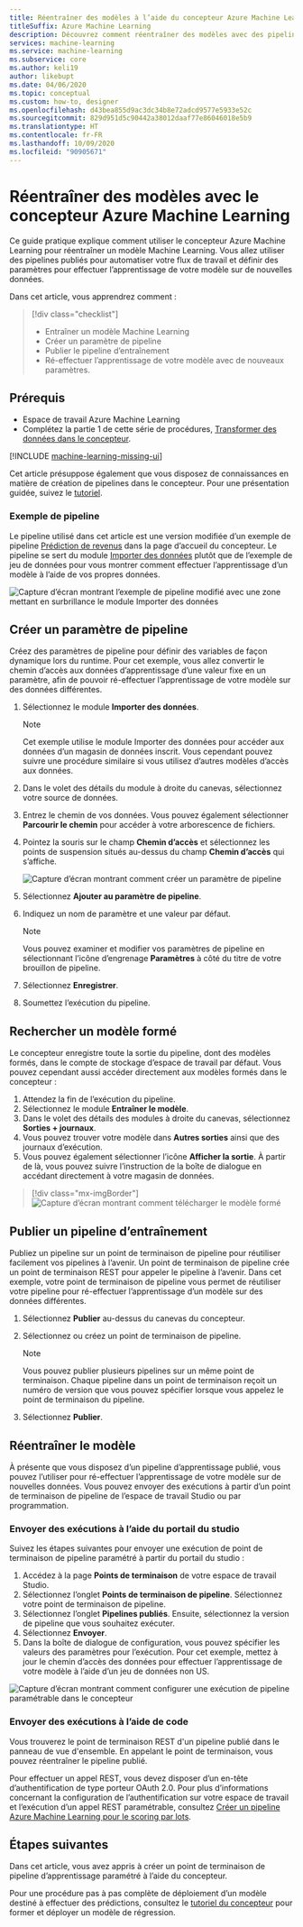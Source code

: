 ```yaml
---
title: Réentraîner des modèles à l’aide du concepteur Azure Machine Learning
titleSuffix: Azure Machine Learning
description: Découvrez comment réentraîner des modèles avec des pipelines publiés dans le concepteur Azure Machine Learning.
services: machine-learning
ms.service: machine-learning
ms.subservice: core
ms.author: keli19
author: likebupt
ms.date: 04/06/2020
ms.topic: conceptual
ms.custom: how-to, designer
ms.openlocfilehash: d43bea855d9ac3dc34b8e72adcd9577e5933e52c
ms.sourcegitcommit: 829d951d5c90442a38012daaf77e86046018e5b9
ms.translationtype: HT
ms.contentlocale: fr-FR
ms.lasthandoff: 10/09/2020
ms.locfileid: "90905671"
---
```

# <a name="retrain-models-with-azure-machine-learning-designer"></a>Réentraîner des modèles avec le concepteur Azure Machine Learning


Ce guide pratique explique comment utiliser le concepteur Azure Machine Learning pour réentraîner un modèle Machine Learning. Vous allez utiliser des pipelines publiés pour automatiser votre flux de travail et définir des paramètres pour effectuer l’apprentissage de votre modèle sur de nouvelles données. 

Dans cet article, vous apprendrez comment :

> [!div class="checklist"]
> * Entraîner un modèle Machine Learning
> * Créer un paramètre de pipeline
> * Publier le pipeline d’entraînement
> * Ré-effectuer l’apprentissage de votre modèle avec de nouveaux paramètres.

## <a name="prerequisites"></a>Prérequis

* Espace de travail Azure Machine Learning
* Complétez la partie 1 de cette série de procédures, [Transformer des données dans le concepteur](how-to-designer-transform-data.md).

[!INCLUDE [machine-learning-missing-ui](../../includes/machine-learning-missing-ui.md)]

Cet article présuppose également que vous disposez de connaissances en matière de création de pipelines dans le concepteur. Pour une présentation guidée, suivez le [tutoriel](tutorial-designer-automobile-price-train-score.md). 

### <a name="sample-pipeline"></a>Exemple de pipeline

Le pipeline utilisé dans cet article est une version modifiée d’un exemple de pipeline [Prédiction de revenus](samples-designer.md#classification) dans la page d’accueil du concepteur. Le pipeline se sert du module [Importer des données](algorithm-module-reference/import-data.md) plutôt que de l’exemple de jeu de données pour vous montrer comment effectuer l’apprentissage d’un modèle à l’aide de vos propres données.

![Capture d’écran montrant l’exemple de pipeline modifié avec une zone mettant en surbrillance le module Importer des données](./media/how-to-retrain-designer/modified-sample-pipeline.png)

## <a name="create-a-pipeline-parameter"></a>Créer un paramètre de pipeline

Créez des paramètres de pipeline pour définir des variables de façon dynamique lors du runtime. Pour cet exemple, vous allez convertir le chemin d’accès aux données d’apprentissage d’une valeur fixe en un paramètre, afin de pouvoir ré-effectuer l’apprentissage de votre modèle sur des données différentes.

1. Sélectionnez le module **Importer des données**.

    > [!NOTE]
    > Cet exemple utilise le module Importer des données pour accéder aux données d’un magasin de données inscrit. Vous cependant pouvez suivre une procédure similaire si vous utilisez d’autres modèles d’accès aux données.

1. Dans le volet des détails du module à droite du canevas, sélectionnez votre source de données.

1. Entrez le chemin de vos données. Vous pouvez également sélectionner **Parcourir le chemin** pour accéder à votre arborescence de fichiers. 

1. Pointez la souris sur le champ **Chemin d’accès** et sélectionnez les points de suspension situés au-dessus du champ **Chemin d’accès** qui s’affiche.

    ![Capture d’écran montrant comment créer un paramètre de pipeline](media/how-to-retrain-designer/add-pipeline-parameter.png)

1. Sélectionnez **Ajouter au paramètre de pipeline**.

1. Indiquez un nom de paramètre et une valeur par défaut.

   > [!NOTE]
   > Vous pouvez examiner et modifier vos paramètres de pipeline en sélectionnant l’icône d’engrenage **Paramètres** à côté du titre de votre brouillon de pipeline. 

1. Sélectionnez **Enregistrer**.

1. Soumettez l’exécution du pipeline.

## <a name="find-a-trained-model"></a>Rechercher un modèle formé

Le concepteur enregistre toute la sortie du pipeline, dont des modèles formés, dans le compte de stockage d’espace de travail par défaut. Vous pouvez cependant aussi accéder directement aux modèles formés dans le concepteur :

1. Attendez la fin de l’exécution du pipeline.
1. Sélectionnez le module **Entraîner le modèle**.
1. Dans le volet des détails des modules à droite du canevas, sélectionnez **Sorties + journaux**.
1. Vous pouvez trouver votre modèle dans **Autres sorties** ainsi que des journaux d’exécution.
1. Vous pouvez également sélectionner l’icône **Afficher la sortie**. À partir de là, vous pouvez suivre l’instruction de la boîte de dialogue en accédant directement à votre magasin de données. 

> [!div class="mx-imgBorder"]
> ![Capture d’écran montrant comment télécharger le modèle formé](./media/how-to-retrain-designer/trained-model-view-output.png)

## <a name="publish-a-training-pipeline"></a>Publier un pipeline d’entraînement

Publiez un pipeline sur un point de terminaison de pipeline pour réutiliser facilement vos pipelines à l’avenir. Un point de terminaison de pipeline crée un point de terminaison REST pour appeler le pipeline à l’avenir. Dans cet exemple, votre point de terminaison de pipeline vous permet de réutiliser votre pipeline pour ré-effectuer l’apprentissage d’un modèle sur des données différentes.

1. Sélectionnez **Publier** au-dessus du canevas du concepteur.
1. Sélectionnez ou créez un point de terminaison de pipeline.

   > [!NOTE]
   > Vous pouvez publier plusieurs pipelines sur un même point de terminaison. Chaque pipeline dans un point de terminaison reçoit un numéro de version que vous pouvez spécifier lorsque vous appelez le point de terminaison du pipeline.

1. Sélectionnez **Publier**.

## <a name="retrain-your-model"></a>Réentraîner le modèle

À présente que vous disposez d’un pipeline d’apprentissage publié, vous pouvez l’utiliser pour ré-effectuer l’apprentissage de votre modèle sur de nouvelles données. Vous pouvez envoyer des exécutions à partir d’un point de terminaison de pipeline de l’espace de travail Studio ou par programmation.

### <a name="submit-runs-by-using-the-studio-portal"></a>Envoyer des exécutions à l’aide du portail du studio

Suivez les étapes suivantes pour envoyer une exécution de point de terminaison de pipeline paramétré à partir du portail du studio :

1. Accédez à la page **Points de terminaison** de votre espace de travail Studio.
1. Sélectionnez l’onglet **Points de terminaison de pipeline**. Sélectionnez votre point de terminaison de pipeline.
1. Sélectionnez l’onglet **Pipelines publiés**. Ensuite, sélectionnez la version de pipeline que vous souhaitez exécuter.
1. Sélectionnez **Envoyer**.
1. Dans la boîte de dialogue de configuration, vous pouvez spécifier les valeurs des paramètres pour l’exécution. Pour cet exemple, mettez à jour le chemin d’accès des données pour effectuer l’apprentissage de votre modèle à l’aide d’un jeu de données non US.

![Capture d’écran montrant comment configurer une exécution de pipeline paramétrable dans le concepteur](./media/how-to-retrain-designer/published-pipeline-run.png)

### <a name="submit-runs-by-using-code"></a>Envoyer des exécutions à l’aide de code

Vous trouverez le point de terminaison REST d'un pipeline publié dans le panneau de vue d'ensemble. En appelant le point de terminaison, vous pouvez réentraîner le pipeline publié.

Pour effectuer un appel REST, vous devez disposer d’un en-tête d’authentification de type porteur OAuth 2.0. Pour plus d’informations concernant la configuration de l’authentification sur votre espace de travail et l’exécution d’un appel REST paramétrable, consultez [Créer un pipeline Azure Machine Learning pour le scoring par lots](tutorial-pipeline-batch-scoring-classification.md#publish-and-run-from-a-rest-endpoint).

## <a name="next-steps"></a>Étapes suivantes

Dans cet article, vous avez appris à créer un point de terminaison de pipeline d’apprentissage paramétré à l’aide du concepteur.

Pour une procédure pas à pas complète de déploiement d’un modèle destiné à effectuer des prédictions, consultez le [tutoriel du concepteur](tutorial-designer-automobile-price-train-score.md) pour former et déployer un modèle de régression.
